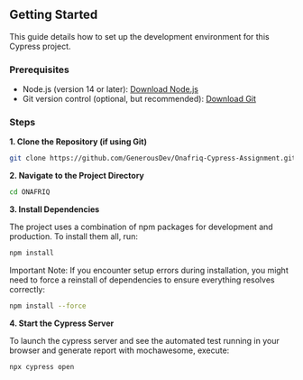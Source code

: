 ## Getting Started

This guide details how to set up the development environment for this Cypress project.

### Prerequisites

* Node.js (version 14 or later): [Download Node.js](https://nodejs.org/en/download)
* Git version control (optional, but recommended): [Download Git](https://git-scm.com/downloads)

### Steps

**1. Clone the Repository (if using Git)**

```Bash
git clone https://github.com/GenerousDev/Onafriq-Cypress-Assignment.git
```

**2. Navigate to the Project Directory**

```Bash
cd ONAFRIQ
```

**3. Install Dependencies**

The project uses a combination of npm packages for development and production. To install them all, run:

```Bash
npm install
```

Important Note: If you encounter setup errors during installation, you might need to force a reinstall of dependencies to ensure everything resolves correctly:

```Bash
npm install --force
```

**4. Start the Cypress Server**

To launch the cypress server and see the automated test running in your browser and generate report with mochawesome, execute:

```Bash
npx cypress open
```
